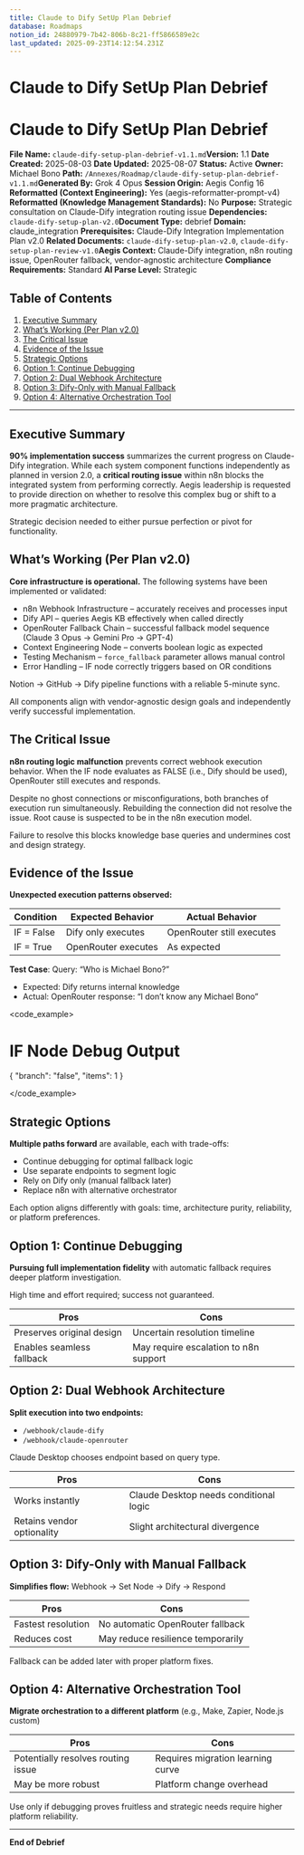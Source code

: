 ```yaml
---
title: Claude to Dify SetUp Plan Debrief
database: Roadmaps
notion_id: 24880979-7b42-806b-8c21-ff5866589e2c
last_updated: 2025-09-23T14:12:54.231Z
---
```


# Claude to Dify SetUp Plan Debrief


# Claude to Dify SetUp Plan Debrief


**File Name:** `claude-dify-setup-plan-debrief-v1.1.md`**Version:** 1.1
**Date Created:** 2025-08-03
**Date Updated:** 2025-08-07
**Status:** Active
**Owner:** Michael Bono
**Path:** `/Annexes/Roadmap/claude-dify-setup-plan-debrief-v1.1.md`**Generated By:** Grok 4 Opus
**Session Origin:** Aegis Config 16
**Reformatted (Context Engineering):** Yes (aegis-reformatter-prompt-v4)
**Reformatted (Knowledge Management Standards):** No
**Purpose:** Strategic consultation on Claude-Dify integration routing issue
**Dependencies:** `claude-dify-setup-plan-v2.0`**Document Type:** debrief
**Domain:** claude\_integration
**Prerequisites:** Claude-Dify Integration Implementation Plan v2.0
**Related Documents:** `claude-dify-setup-plan-v2.0`, `claude-dify-setup-plan-review-v1.0`**Aegis Context:** Claude-Dify integration, n8n routing issue, OpenRouter fallback, vendor-agnostic architecture
**Compliance Requirements:** Standard
**AI Parse Level:** Strategic


## Table of Contents

1. [Executive Summary](https://www.notion.so/240809797b4280558421ed0009719549?v=240809797b4281c5b14b000ce3ff6199&p=248809797b42806b8c21ff5866589e2c&pm=s#executive-summary)
2. [What’s Working (Per Plan v2.0)](https://www.notion.so/240809797b4280558421ed0009719549?v=240809797b4281c5b14b000ce3ff6199&p=248809797b42806b8c21ff5866589e2c&pm=s#whats-working-per-plan-v20)
3. [The Critical Issue](https://www.notion.so/240809797b4280558421ed0009719549?v=240809797b4281c5b14b000ce3ff6199&p=248809797b42806b8c21ff5866589e2c&pm=s#the-critical-issue)
4. [Evidence of the Issue](https://www.notion.so/240809797b4280558421ed0009719549?v=240809797b4281c5b14b000ce3ff6199&p=248809797b42806b8c21ff5866589e2c&pm=s#evidence-of-the-issue)
5. [Strategic Options](https://www.notion.so/240809797b4280558421ed0009719549?v=240809797b4281c5b14b000ce3ff6199&p=248809797b42806b8c21ff5866589e2c&pm=s#strategic-options)
6. [Option 1: Continue Debugging](https://www.notion.so/240809797b4280558421ed0009719549?v=240809797b4281c5b14b000ce3ff6199&p=248809797b42806b8c21ff5866589e2c&pm=s#option-1-continue-debugging)
7. [Option 2: Dual Webhook Architecture](https://www.notion.so/240809797b4280558421ed0009719549?v=240809797b4281c5b14b000ce3ff6199&p=248809797b42806b8c21ff5866589e2c&pm=s#option-2-dual-webhook-architecture)
8. [Option 3: Dify-Only with Manual Fallback](https://www.notion.so/240809797b4280558421ed0009719549?v=240809797b4281c5b14b000ce3ff6199&p=248809797b42806b8c21ff5866589e2c&pm=s#option-3-dify-only-with-manual-fallback)
9. [Option 4: Alternative Orchestration Tool](https://www.notion.so/240809797b4280558421ed0009719549?v=240809797b4281c5b14b000ce3ff6199&p=248809797b42806b8c21ff5866589e2c&pm=s#option-4-alternative-orchestration-tool)

---


## Executive Summary


**90% implementation success** summarizes the current progress on Claude-Dify integration. While each system component functions independently as planned in version 2.0, a **critical routing issue** within n8n blocks the integrated system from performing correctly. Aegis leadership is requested to provide direction on whether to resolve this complex bug or shift to a more pragmatic architecture.


<important>


Strategic decision needed to either pursue perfection or pivot for functionality.


</important>


## What’s Working (Per Plan v2.0)


**Core infrastructure is operational.** The following systems have been implemented or validated:

- n8n Webhook Infrastructure – accurately receives and processes input
- Dify API – queries Aegis KB effectively when called directly
- OpenRouter Fallback Chain – successful fallback model sequence (Claude 3 Opus → Gemini Pro → GPT-4)
- Context Engineering Node – converts boolean logic as expected
- Testing Mechanism – `force_fallback` parameter allows manual control
- Error Handling – IF node correctly triggers based on OR conditions

<example>


Notion → GitHub → Dify pipeline functions with a reliable 5-minute sync.


</example>


<thinking>


All components align with vendor-agnostic design goals and independently verify successful implementation.


</thinking>


## The Critical Issue


**n8n routing logic malfunction** prevents correct webhook execution behavior. When the IF node evaluates as FALSE (i.e., Dify should be used), OpenRouter still executes and responds.


<context>


Despite no ghost connections or misconfigurations, both branches of execution run simultaneously. Rebuilding the connection did not resolve the issue. Root cause is suspected to be in the n8n execution model.


</context>


<important>


Failure to resolve this blocks knowledge base queries and undermines cost and design strategy.


</important>


## Evidence of the Issue


**Unexpected execution patterns observed:**


| Condition  | Expected Behavior   | Actual Behavior           |
| ---------- | ------------------- | ------------------------- |
| IF = False | Dify only executes  | OpenRouter still executes |
| IF = True  | OpenRouter executes | As expected               |


**Test Case**:
Query: “Who is Michael Bono?”

- Expected: Dify returns internal knowledge
- Actual: OpenRouter response: “I don’t know any Michael Bono”

\<code\_example>


# IF Node Debug Output


{
"branch": "false",
"items": 1
}


\</code\_example>


## Strategic Options


**Multiple paths forward** are available, each with trade-offs:

- Continue debugging for optimal fallback logic
- Use separate endpoints to segment logic
- Rely on Dify only (manual fallback later)
- Replace n8n with alternative orchestrator

<thinking>


Each option aligns differently with goals: time, architecture purity, reliability, or platform preferences.


</thinking>


## Option 1: Continue Debugging


**Pursuing full implementation fidelity** with automatic fallback requires deeper platform investigation.


<answer>


High time and effort required; success not guaranteed.


</answer>


| Pros                      | Cons                                  |
| ------------------------- | ------------------------------------- |
| Preserves original design | Uncertain resolution timeline         |
| Enables seamless fallback | May require escalation to n8n support |


## Option 2: Dual Webhook Architecture


**Split execution into two endpoints:**

- `/webhook/claude-dify`
- `/webhook/claude-openrouter`

<example>


Claude Desktop chooses endpoint based on query type.


</example>


| Pros                       | Cons                                   |
| -------------------------- | -------------------------------------- |
| Works instantly            | Claude Desktop needs conditional logic |
| Retains vendor optionality | Slight architectural divergence        |


## Option 3: Dify-Only with Manual Fallback


**Simplifies flow:** Webhook → Set Node → Dify → Respond


| Pros               | Cons                              |
| ------------------ | --------------------------------- |
| Fastest resolution | No automatic OpenRouter fallback  |
| Reduces cost       | May reduce resilience temporarily |


<important>


Fallback can be added later with proper platform fixes.


</important>


## Option 4: Alternative Orchestration Tool


**Migrate orchestration to a different platform** (e.g., Make, Zapier, Node.js custom)


| Pros                               | Cons                              |
| ---------------------------------- | --------------------------------- |
| Potentially resolves routing issue | Requires migration learning curve |
| May be more robust                 | Platform change overhead          |


<thinking>


Use only if debugging proves fruitless and strategic needs require higher platform reliability.


</thinking>


---


**End of Debrief**

